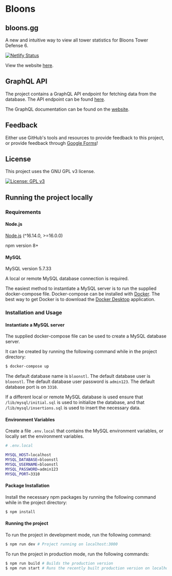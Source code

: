 # Bloons 

## bloons.gg

A new and intuitive way to view all tower statistics for Bloons Tower Defense 6.

[![Netlify Status](https://api.netlify.com/api/v1/badges/bbbaa464-3e21-4740-8997-5cc829ab4f20/deploy-status)](https://bloons.gg)

View the website [here](https://bloons.gg).

## GraphQL API

The project contains a GraphQL API endpoint for fetching data from the database. 
The API endpoint can be found [here](https://bloons.gg/api/graphql).

The GraphQL documentation can be found on the [website](https://bloons.gg/resources#graphql). 

## Feedback

Either use GitHub's tools and resources to provide feedback to this project, 
or provide feedback through [Google Forms](https://forms.gle/YXY4qyXdgfxcFcpH7)!

## License

This project uses the GNU GPL v3 license.

[![License: GPL v3](https://img.shields.io/badge/License-GPLv3-blue.svg)](https://www.gnu.org/licenses/gpl-3.0)

## Running the project locally

### Requirements

#### Node.js

[Node.js](https://nodejs.org/) (^16.14.0, >=16.0.0)

npm version 8+

#### MySQL

MySQL version 5.7.33

A local or remote MySQL database connection is required. 

The easiest method to instantiate a MySQL server is to run the supplied docker-compose file.
Docker-compose can be installed with [Docker](https://www.docker.com/). 
The best way to get Docker is to download the [Docker Desktop](https://www.docker.com/products/docker-desktop) application.

### Installation and Usage

#### Instantiate a MySQL server

The supplied docker-compose file can be used to create a MySQL database server. 

It can be created by running the following command while in the project directory:

```bash
$ docker-compose up
```

The default database name is `bloonstl`.
The default database user is `bloonstl`.
The default database user password is `admin123`.
The default database port is on `3310`.


If a different local or remote MySQL database is used ensure that `/lib/mysql/initial.sql` is used to initialize the database, 
and that `/lib/mysql/insertions.sql` is used to insert the necessary data.


#### Environment Variables

Create a file `.env.local` that contains the MySQL environment variables, or locally set the environment variables.

```sh
# .env.local

MYSQL_HOST=localhost
MYSQL_DATABASE=bloonstl
MYSQL_USERNAME=bloonstl
MYSQL_PASSWORD=admin123
MYSQL_PORT=3310
```

#### Package Installation

Install the necessary npm packages by running the following command while in the project directory:

```bash
$ npm install
```

#### Running the project

To run the project in development mode, run the following command:

```bash
$ npm run dev # Project running on localhost:3000
```

To run the project in production mode, run the following commands:

```bash
$ npm run build # Builds the production version 
$ npm run start # Runs the recently built production version on localhost:3000
```
